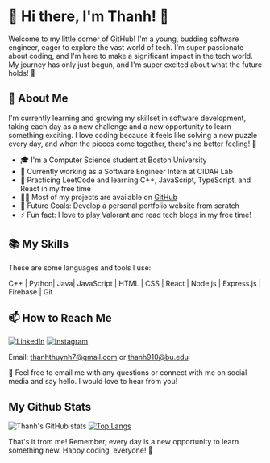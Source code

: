 # 👋 Hi there, I'm Thanh! 🚀

Welcome to my little corner of GitHub! I'm a young, budding software engineer, eager to explore the vast world of tech. I'm super passionate about coding, and I'm here to make a significant impact in the tech world. My journey has only just begun, and I'm super excited about what the future holds! 🌱


## 🌟 About Me

I'm currently learning and growing my skillset in software development, taking each day as a new challenge and a new opportunity to learn something exciting. I love coding because it feels like solving a new puzzle every day, and when the pieces come together, there's no better feeling! 🎉

- 🎓 I'm a Computer Science student at Boston University
- 🚀 Currently working as a Software Engineer Intern at CIDAR Lab
- 🌱 Practicing LeetCode and learning C++, JavaScript, TypeScript, and React in my free time
- 👨‍💻 Most of my projects are available on [GitHub](https://github.com/thanh910)
- 🎯 Future Goals: Develop a personal portfolio website from scratch
- ⚡ Fun fact: I love to play Valorant and read tech blogs in my free time!


## 📚 My Skills

These are some languages and tools I use:

C++ | Python| Java| JavaScript | HTML | CSS | React | Node.js | Express.js | Firebase | Git


## 📫 How to Reach Me 
[![LinkedIn](https://img.shields.io/badge/linkedin-%230077B5.svg?style=for-the-badge&logo=linkedin&logoColor=white)](https://www.linkedin.com/in/thanhthuynh/)    [![Instagram](https://img.shields.io/badge/Instagram-%23E4405F.svg?style=for-the-badge&logo=Instagram&logoColor=white)](https://www.instagram.com/thanhthynh/)

Email: thanhthuynh7@gmail.com or thanh910@bu.edu

📧 Feel free to email me with any questions or connect with me on social media and say hello. I would love to hear from you!


## My Github Stats
![Thanh's GitHub stats](https://github-readme-stats.vercel.app/api?username=thanhthuynh&theme=midnight-purple&show_icons=true)
[![Top Langs](https://github-readme-stats.vercel.app/api/top-langs/?username=anuraghazra&theme=midnight-purple&layout=compact)](https://github.com/thanhthuynh/github-readme-stats)

That's it from me! Remember, every day is a new opportunity to learn something new. Happy coding, everyone! 🎉

<!--
**thanh910/thanh910** is a ✨ _special_ ✨ repository because its `README.md` (this file) appears on your GitHub profile.

Here are some ideas to get you started:

- 🔭 I’m currently working on ...
- 🌱 I’m currently learning ...
- 👯 I’m looking to collaborate on ...
- 🤔 I’m looking for help with ...
- 💬 Ask me about ...
- 📫 How to reach me: ...
- 😄 Pronouns: ...
- ⚡ Fun fact: ...
-->
